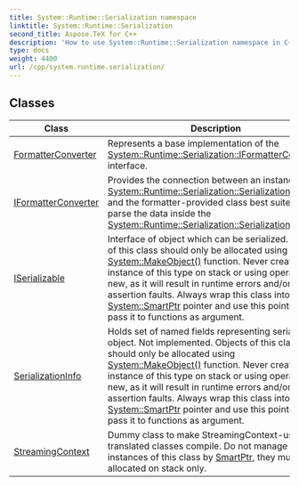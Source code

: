 ```yaml
---
title: System::Runtime::Serialization namespace
linktitle: System::Runtime::Serialization
second_title: Aspose.TeX for C++
description: 'How to use System::Runtime::Serialization namespace in C++.'
type: docs
weight: 4400
url: /cpp/system.runtime.serialization/
---
```




## Classes

| Class | Description |
| --- | --- |
| [FormatterConverter](./formatterconverter/) | Represents a base implementation of the [System::Runtime::Serialization::IFormatterConverter](./iformatterconverter/) interface. |
| [IFormatterConverter](./iformatterconverter/) | Provides the connection between an instance of [System::Runtime::Serialization::SerializationInfo](./serializationinfo/) and the formatter-provided class best suited to parse the data inside the [System::Runtime::Serialization::SerializationInfo](./serializationinfo/). |
| [ISerializable](./iserializable/) | Interface of object which can be serialized. Objects of this class should only be allocated using [System::MakeObject()](../system/makeobject/) function. Never create instance of this type on stack or using operator new, as it will result in runtime errors and/or assertion faults. Always wrap this class into [System::SmartPtr](../system/smartptr/) pointer and use this pointer to pass it to functions as argument. |
| [SerializationInfo](./serializationinfo/) | Holds set of named fields representing serialized object. Not implemented. Objects of this class should only be allocated using [System::MakeObject()](../system/makeobject/) function. Never create instance of this type on stack or using operator new, as it will result in runtime errors and/or assertion faults. Always wrap this class into [System::SmartPtr](../system/smartptr/) pointer and use this pointer to pass it to functions as argument. |
| [StreamingContext](./streamingcontext/) | Dummy class to make StreamingContext-using translated classes compile. Do not manage instances of this class by [SmartPtr](../system/smartptr/), they must be allocated on stack only. |

